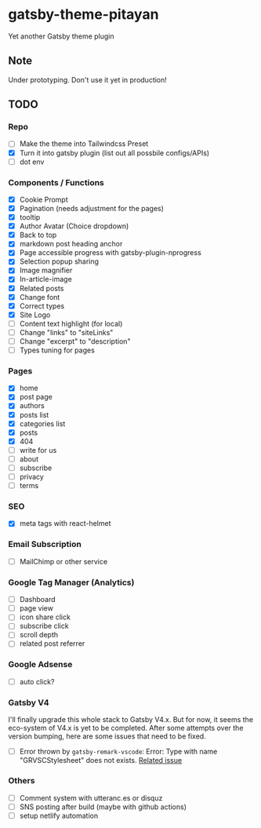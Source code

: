 # gatsby-theme-pitayan

Yet another Gatsby theme plugin

## Note

Under prototyping. Don't use it yet in production!

## TODO

### Repo

- [ ] Make the theme into Tailwindcss Preset
- [x] Turn it into gatsby plugin (list out all possbile configs/APIs)
- [ ] dot env

### Components / Functions

- [x] Cookie Prompt
- [x] Pagination (needs adjustment for the pages)
- [x] tooltip
- [x] Author Avatar (Choice dropdown)
- [x] Back to top
- [x] markdown post heading anchor
- [x] Page accessible progress with gatsby-plugin-nprogress
- [x] Selection popup sharing
- [x] Image magnifier
- [x] In-article-image
- [x] Related posts
- [x] Change font
- [x] Correct types
- [x] Site Logo
- [ ] Content text highlight (for local)
- [ ] Change "links" to "siteLinks"
- [ ] Change "excerpt" to "description"
- [ ] Types tuning for pages

### Pages

- [x] home
- [x] post page
- [x] authors
- [x] posts list
- [x] categories list
- [x] posts
- [x] 404
- [ ] write for us
- [ ] about
- [ ] subscribe
- [ ] privacy
- [ ] terms

### SEO

- [x] meta tags with react-helmet

### Email Subscription

- [ ] MailChimp or other service

### Google Tag Manager (Analytics)

- [ ] Dashboard
- [ ] page view
- [ ] icon share click
- [ ] subscribe click
- [ ] scroll depth
- [ ] related post referrer

### Google Adsense

- [ ] auto click?

### Gatsby V4

I'll finally upgrade this whole stack to Gatsby V4.x. But for now, it seems the eco-system of V4.x is yet to be completed.
After some attempts over the version bumping, here are some issues that need to be fixed.

- [ ] Error thrown by `gatsby-remark-vscode`: Error: Type with name "GRVSCStylesheet" does not exists. [Related issue](https://github.com/andrewbranch/gatsby-remark-vscode/issues/174)

### Others

- [ ] Comment system with utteranc.es or disquz
- [ ] SNS posting after build (maybe with github actions)
- [ ] setup netlify automation
